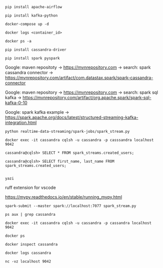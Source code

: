 ```
pip install apache-airflow

pip install kafka-python

```

```
docker-compose up -d

docker logs <container_id>

docker ps -a 

```

```
pip install cassandra-driver

pip install spark pyspark

```

Google: maven repositoty -> https://mvnrepository.com -> search: spark cassandra connector 
-> https://mvnrepository.com/artifact/com.datastax.spark/spark-cassandra-connector 


Google: maven repository -> https://mvnrepository.com -> search: spark sql kafka
-> https://mvnrepository.com/artifact/org.apache.spark/spark-sql-kafka-0-10 

Google: spark kafka example -> https://spark.apache.org/docs/latest/structured-streaming-kafka-integration.html 

```
python realtime-data-streaming/spark-jobs/spark_stream.py

```

````
docker exec -it cassandra cqlsh -u cassandra -p casssandra localhost 9042

cassandra@cqlsh> SELECT * FROM spark_streams.created_users;

cassandra@cqlsh> SELECT first_name, last_name FROM spark_streams.created_users;


````

```
yazi
```


ruff extension for vscode

https://mypy.readthedocs.io/en/stable/running_mypy.html

```
spark-submit --master spark://localhost:7077 spark_stream.py
```

````
ps aux | grep cassandra

docker exec -it cassandra cqlsh -u cassandra -p cassandra localhost 9042

docker ps

docker inspect cassandra

docker logs cassandra

nc -vz localhost 9042
````

